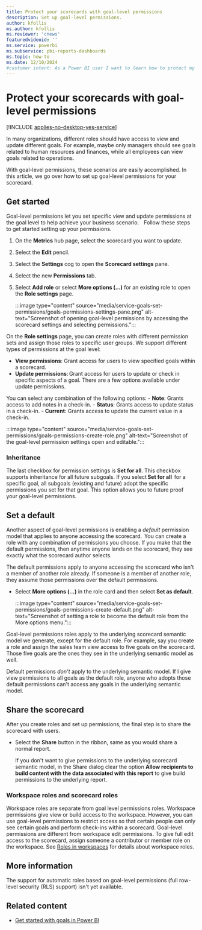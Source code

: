 ```yaml
---
title: Protect your scorecards with goal-level permissions
description: Set up goal-level permissions.
author: kfollis
ms.author: kfollis
ms.reviewer: 'cnews'
featuredvideoid: ''
ms.service: powerbi
ms.subservice: pbi-reports-dashboards
ms.topic: how-to
ms.date: 12/10/2024
#customer intent: As a Power BI user I want to learn how to protect my scorecards with goal-level permissions in the Power BI service.
---
```

# Protect your scorecards with goal-level permissions

[!INCLUDE [applies-no-desktop-yes-service](../includes/applies-no-desktop-yes-service.md)]

In many organizations, different roles should have access to view and update different goals. For example, maybe only managers should see goals related to human resources and finances, while all employees can view goals related to operations.  

With goal-level permissions, these scenarios are easily accomplished. In this article, we go over how to set up goal-level permissions for your scorecard.

## Get started

Goal-level permissions let you set specific view and update permissions at the goal level to help achieve your business scenario.  
  
Follow these steps to get started setting up your permissions.

1. On the **Metrics** hub page, select the scorecard you want to update.
1. Select the **Edit** pencil.
1. Select the **Settings** cog to open the **Scorecard settings** pane.
1. Select the new **Permissions** tab.
1. Select **Add role** or select **More options (...)** for an existing role to open the  **Role settings** page.

    :::image type="content" source="media/service-goals-set-permissions/goals-permissions-settings-pane.png" alt-text="Screenshot of opening goal-level permissions by accessing the scorecard settings and selecting permissions.":::

On the **Role settings** page, you  can create roles with different permission sets and assign those roles to specific user groups. We support different types of permissions at the goal level:

- **View permissions**: Grant access for users to view specified goals within a scorecard.
- **Update permissions**: Grant access for users to update or check in specific aspects of a goal. There are a few options available under update permissions.

You can select any combination of the following options:
    - **Note**: Grants access to add notes in a check-in.
    - **Status**: Grants access to update status in a check-in.
    - **Current**: Grants access to update the current value in a check-in.

:::image type="content" source="media/service-goals-set-permissions/goals-permissions-create-role.png" alt-text="Screenshot of the goal-level permission settings open and editable.":::

### Inheritance

The last checkbox for permission settings is **Set for all**. This checkbox supports inheritance for all future subgoals. If you select **Set for all**  for a specific goal, all subgoals (existing and future) adopt the specific permissions you set for that goal. This option allows you to future proof your goal-level permissions.

## Set a default

Another aspect of goal-level permissions is enabling a *default* permission model that applies to anyone accessing the scorecard.  You can create a role with any combination of permissions you choose. If you make that the default permissions, then anytime anyone lands on the scorecard, they see exactly what the scorecard author selects.    

The default permissions apply to anyone accessing the scorecard who isn't a member of another role already. If someone is a member of another role, they assume those permissions over the default permissions. 

- Select **More options (...)** in the role card and then select **Set as default**.

    :::image type="content" source="media/service-goals-set-permissions/goals-permissions-create-default.png" alt-text="Screenshot of setting a role to become the default role from the More options menu.":::

Goal-level permissions roles apply to the underlying scorecard semantic model we generate, except for the default role. For example, say you create a role and assign the sales team view access to five goals on the scorecard. Those five goals are the ones they see in the underlying semantic model as well.

Default permissions *don't* apply to the underlying semantic model. If I give view permissions to all goals as the default role, anyone who adopts those default permissions can't access any goals in the underlying semantic model.

## Share the scorecard

After you create roles and set up permissions, the final step is to share the scorecard with users.  

- Select the **Share** button in the ribbon, same as you would share a normal report.  

    If you don't want to give permissions to the underlying scorecard semantic model, in the Share dialog clear the option **Allow recipients to build content with the data associated with this report** to give build permissions to the underlying report.

### Workspace roles and scorecard roles

Workspace roles are separate from goal level permissions roles. Workspace permissions give view or build access to the workspace. However, you can use goal-level permissions to restrict access so that certain people can only see certain goals and perform check-ins within a scorecard. Goal-level permissions are different from workspace edit permissions. To give full edit access to the scorecard, assign someone a contributor or member role on the workspace. See [Roles in workspaces](../collaborate-share/service-roles-new-workspaces.md) for details about workspace roles.

## More information

The support for automatic roles based on goal-level permissions (full row-level security (RLS) support) isn't yet available.

## Related content

- [Get started with goals in Power BI](service-goals-introduction.md)
